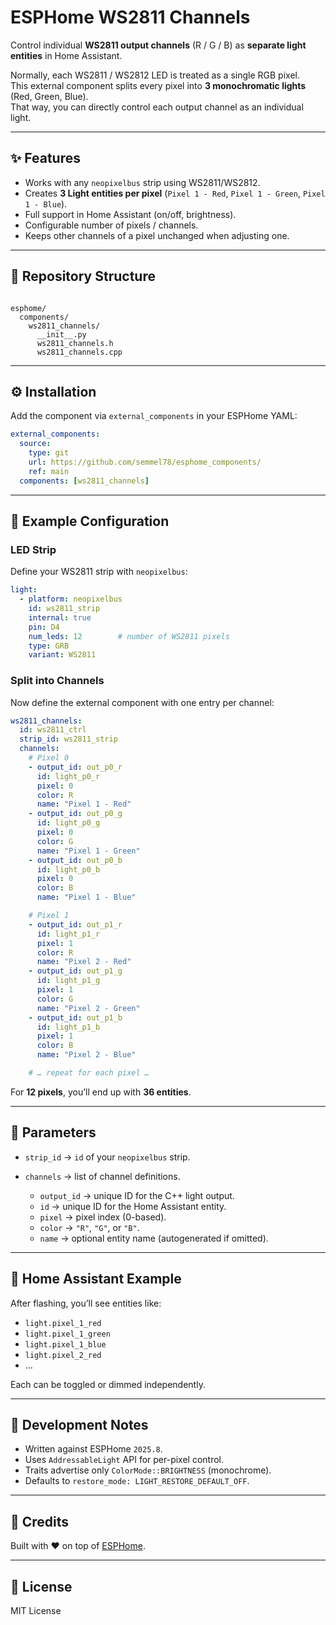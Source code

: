 # ESPHome WS2811 Channels

Control individual **WS2811 output channels** (R / G / B) as **separate light entities** in Home Assistant.

Normally, each WS2811 / WS2812 LED is treated as a single RGB pixel.  
This external component splits every pixel into **3 monochromatic lights** (Red, Green, Blue).  
That way, you can directly control each output channel as an individual light.

---

## ✨ Features
- Works with any `neopixelbus` strip using WS2811/WS2812.
- Creates **3 Light entities per pixel** (`Pixel 1 - Red`, `Pixel 1 - Green`, `Pixel 1 - Blue`).
- Full support in Home Assistant (on/off, brightness).
- Configurable number of pixels / channels.
- Keeps other channels of a pixel unchanged when adjusting one.

---

## 📂 Repository Structure
```

esphome/
  components/
    ws2811_channels/
      __init__.py
      ws2811_channels.h
      ws2811_channels.cpp

````

---

## ⚙️ Installation

Add the component via `external_components` in your ESPHome YAML:

```yaml
external_components:
  source:
    type: git
    url: https://github.com/semmel78/esphome_components/
    ref: main
  components: [ws2811_channels]
````

---

## 📝 Example Configuration

### LED Strip

Define your WS2811 strip with `neopixelbus`:

```yaml
light:
  - platform: neopixelbus
    id: ws2811_strip
    internal: true
    pin: D4
    num_leds: 12        # number of WS2811 pixels
    type: GRB
    variant: WS2811
```

### Split into Channels

Now define the external component with one entry per channel:

```yaml
ws2811_channels:
  id: ws2811_ctrl
  strip_id: ws2811_strip
  channels:
    # Pixel 0
    - output_id: out_p0_r
      id: light_p0_r
      pixel: 0
      color: R
      name: "Pixel 1 - Red"
    - output_id: out_p0_g
      id: light_p0_g
      pixel: 0
      color: G
      name: "Pixel 1 - Green"
    - output_id: out_p0_b
      id: light_p0_b
      pixel: 0
      color: B
      name: "Pixel 1 - Blue"

    # Pixel 1
    - output_id: out_p1_r
      id: light_p1_r
      pixel: 1
      color: R
      name: "Pixel 2 - Red"
    - output_id: out_p1_g
      id: light_p1_g
      pixel: 1
      color: G
      name: "Pixel 2 - Green"
    - output_id: out_p1_b
      id: light_p1_b
      pixel: 1
      color: B
      name: "Pixel 2 - Blue"

    # … repeat for each pixel …
```

For **12 pixels**, you’ll end up with **36 entities**.

---

## 🔧 Parameters

* `strip_id` → `id` of your `neopixelbus` strip.
* `channels` → list of channel definitions.

  * `output_id` → unique ID for the C++ light output.
  * `id` → unique ID for the Home Assistant entity.
  * `pixel` → pixel index (0-based).
  * `color` → `"R"`, `"G"`, or `"B"`.
  * `name` → optional entity name (autogenerated if omitted).

---

## 📸 Home Assistant Example

After flashing, you’ll see entities like:

* `light.pixel_1_red`
* `light.pixel_1_green`
* `light.pixel_1_blue`
* `light.pixel_2_red`
* …

Each can be toggled or dimmed independently.

---

## 🧰 Development Notes

* Written against ESPHome `2025.8`.
* Uses `AddressableLight` API for per-pixel control.
* Traits advertise only `ColorMode::BRIGHTNESS` (monochrome).
* Defaults to `restore_mode: LIGHT_RESTORE_DEFAULT_OFF`.

---

## 🙌 Credits

Built with ❤️ on top of [ESPHome](https://esphome.io/).

---

## 📜 License

MIT License

